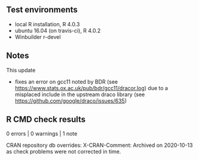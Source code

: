 ## Test environments

* local R installation, R 4.0.3
* ubuntu 16.04 (on travis-ci), R 4.0.2
* Winbuilder r-devel


## Notes

This update

* fixes an error on gcc11 noted by BDR (see https://www.stats.ox.ac.uk/pub/bdr/gcc11/dracor.log) due to a misplaced include in the upstream draco library (see https://github.com/google/draco/issues/635)

## R CMD check results

0 errors | 0 warnings | 1 note

CRAN repository db overrides:
  X-CRAN-Comment: Archived on 2020-10-13 as check problems were not
    corrected in time.
